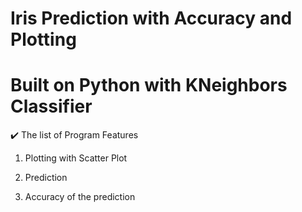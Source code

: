 # Iris Prediction with Accuracy and Plotting 
# Built on Python with KNeighbors Classifier

✔️ The list of Program Features
1. Plotting with Scatter Plot

2. Prediction

3. Accuracy of the prediction

